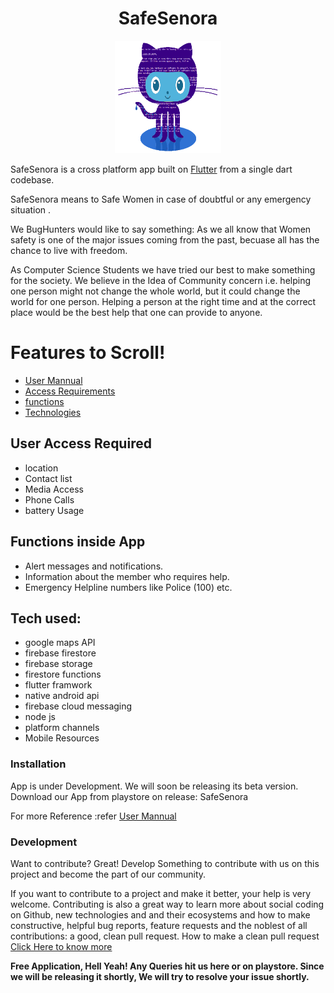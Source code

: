 <h1 align="center">SafeSenora</h1>
<p align="center">
<img src="assets/images/image.png" width="170" height="180"/>
  </p>
 

SafeSenora is a cross platform app built on <a href="https://flutter.dev/docs">Flutter</a> from a single dart codebase.

SafeSenora means to Safe Women in case of doubtful or any emergency situation .

We BugHunters would like to say something: As we all know that Women safety is one of the major issues coming from the past, becuase all has the chance to live with freedom.

As Computer Science Students we have tried our best to make something for the society.
We believe in the Idea of Community concern i.e. helping one person might not change the whole world, but it could change the world for one person. Helping a person at the right time and at the correct place would be the best help that one can provide to anyone.



# Features to Scroll!
 
* [User Mannual](https://github.com/Pratiknarola/safesenora/blob/master/usermanual.md)
* [Access Requirements](https://github.com/Pratiknarola/safesenora/blob/master/README.md#L28)
* [functions](https://github.com/Pratiknarola/safesenora/blob/master/README.md#L39)
* [Technologies](https://github.com/Pratiknarola/safesenora/blob/master/README.md#L46)



## User Access Required
* location
* Contact list
* Media Access
* Phone Calls
* battery Usage




## Functions inside App

* Alert messages and notifications.
* Information about the member who requires help.
* Emergency Helpline numbers like Police (100) etc.


## Tech used:
* google maps API
* firebase firestore
* firebase storage
* firestore functions
* flutter framwork
* native android api
* firebase cloud messaging
* node js 
* platform channels
* Mobile Resources

### Installation

App is under Development. We will soon be releasing its beta version.
Download our App from playstore on release: SafeSenora

For more Reference :refer [User Mannual](https://github.com/Pratiknarola/safesenora/blob/master/usermanual.md)






### Development

Want to contribute? Great!
Develop Something to contribute with us on this project and become the part of our community.

If you want to contribute to a project and make it better, your help is very welcome. Contributing is also a great way to learn more about social coding on Github, new technologies and and their ecosystems and how to make constructive, helpful bug reports, feature requests and the noblest of all contributions: a good, clean pull request.
How to make a clean pull request
<a href="https://github.com/firstcontributions/first-contributions">Click Here to know more</a>



**Free Application, Hell Yeah!
Any Queries hit us here or on playstore. Since we will be releasing it shortly, We will try to resolve your issue shortly.**
